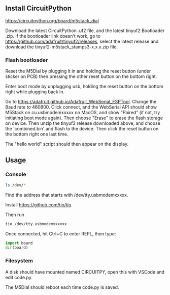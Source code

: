 ## Install CircuitPython

https://circuitpython.org/board/m5stack_dial

Download the latest CircuitPython .uf2 file, and the latest tinyuf2 Bootloader .zip. If the bootloader link doesn't work, go to https://github.com/adafruit/tinyuf2/releases, select the latest release and download the tinyuf2-m5stack_stamps3-x.x.x.zip file.

### Flash bootloader

Reset the M5Dial by plugging it in and holding the reset button (under sticker on PCB) then pressing the other reset button on the bottom right.

Enter boot mode by unplugging usb, holding the reset button on the bottom right while plugging back in.

Go to https://adafruit.github.io/Adafruit_WebSerial_ESPTool. Change the Baud rate to 460800. Click connect, and the WebSerial API should show M5Stack on cu.usbmodemxxxxx on MacOS, and show "Paired" (if not, try initiating boot mode again). Then choose "Erase" to erase the flash storage on device. Then unzip the tinyuf2 release downloaded above, and choose the 'combined.bin' and flash to the device. Then click the reset button on the bottom right one last time.

The "hello world" script should then appear on the display.

## Usage

### Console

```bash
ls /dev/*
```

Find the address that starts with /dev/tty.usbmodemxxxxx.

Install https://github.com/tio/tio.

Then run

```bash
tio /dev/tty.usbmodemxxxxxx
```

Once connected, hit Ctrl+C to enter REPL, then type:

```python
import board
dir(board)
```

### Filesystem

A disk should have mounted named CIRCUITPY, open this with VSCode and edit code.py.

The M5Dial should reboot each time code.py is saved.


